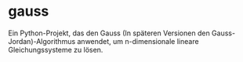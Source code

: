 # gauss
Ein Python-Projekt, das den Gauss (In späteren Versionen den Gauss-Jordan)-Algorithmus anwendet, um n-dimensionale lineare Gleichungssysteme zu lösen.
